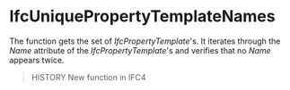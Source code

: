 # IfcUniquePropertyTemplateNames

The function gets the set of _IfcPropertyTemplate_'s. It iterates through the _Name_ attribute of the _IfcPropertyTemplate_'s<!-- end of definition -->
and verifies that no _Name_ appears twice.
> HISTORY  New function in IFC4
